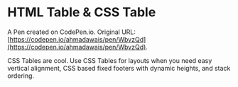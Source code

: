 # HTML Table & CSS Table

A Pen created on CodePen.io. Original URL: [https://codepen.io/ahmadawais/pen/WbvzQd](https://codepen.io/ahmadawais/pen/WbvzQd).

CSS Tables are cool. Use CSS Tables for layouts when you need easy vertical alignment, CSS based fixed footers with dynamic heights, and stack ordering.


